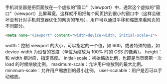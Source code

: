 手机浏览器是把页面放在一个虚拟的"窗口"（viewport）中，通常这个虚拟的"窗口"（viewport）比屏幕宽，这样就不用把每个网页挤到很小的窗口中（这样会破坏没有针对手机浏览器优化的网页的布局），用户可以通过平移和缩放来看网页的不同部分。

```html
<meta name="viewport" content="width=device-width, initial-scale=1">
```

width：控制 viewport 的大小，可以指定的一个值，如 600，或者特殊的值，如 device-width 为设备的宽度（单位为缩放为 100% 时的 CSS 的像素）。
height：和 width 相对应，指定高度。
initial-scale：初始缩放比例，也即是当页面第一次 load 的时候缩放比例。
maximum-scale：允许用户缩放到的最大比例。
minimum-scale：允许用户缩放到的最小比例。
user-scalable：用户是否可以手动缩放。

